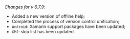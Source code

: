 _Changes for v 6.7.9_: 
- Added a new version of offline help;
- Completed the process of version control unification;
- `Android`: Xamarin support packages have been updated;
- `GMJ`: skip list has been updated
